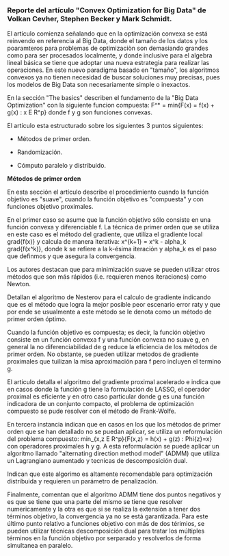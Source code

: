 ### Reporte del artículo "Convex Optimization for Big Data" de Volkan Cevher, Stephen Becker y Mark Schmidt.

El artículo comienza señalando que en la optimización convexa se está reinvendo en referencia al Big Data, donde el tamaño de los datos y los poaramteros para problemas de optimizaciòn son demasiando grandes como para ser procesados localmente, y donde inclusive para el algebra lineal básica se tiene que adoptar una nueva estrategia para realizar las operaciones. En este nuevo paradigma basado en "tamaño", los algoritmos convexos ya no tienen necesidad de buscar soluciones muy precisas, pues los modelos de Big Data son necesariamente simple o inexactos.

En la sección "The basics" describen el fundamento de la "Big Data Optimization" con la siguiente funcion compuesta: F^* = min{F(x) = f(x) + g(x) : x E R^p} donde f y g son funciones convexas.

El artículo esta estructurado sobre los siguientes 3 puntos siguientes:

- Métodos de primer orden.

- Randomización.

- Cómputo paralelo y distribuido.

__Métodos de primer orden__

En esta sección el artículo describe el procedimiento cuando la función objetivo es "suave", cuando la función objetivo es "compuesta" y con funciones objetivo proximales.

En el primer caso se asume que la función objetivo sólo consiste en una función convexa y diferenciable f. La técnica de primer orden que se utiliza en este caso es el método del gradiente, que utiliza el gradiente local grad{f(x)} y calcula de manera iterativa: x^{k+1} = x^k - alpha_k grad{f(x^k)}, donde k se refiere a la k-ésima iteración y alpha_k es el paso que definmos y que asegura la convergencia. 

Los autores destacan que para minimización suave se pueden utilizar otros métodos que son más rápidos (i.e. requieren menos iteraciones) como Newton.

Detallan el algoritmo de Nesterov para el calculo de gradiente indicando que es el método que logra la mejor posible peor escenario error raty y que por ende se usualmente a este método se le denota como un método de primer orden óptimo.

Cuando la función objetivo es compuesta; es decir, la función objetivo consiste en un función convexa f y una función convexa no suave g, en general la no diferenciabilidad de g reduce la eficiencia de los métodos de primer orden. No obstante, se pueden utilizar metodos de gradiente proximales que tuilizan la misa aproximación para f pero incluyen el termino g.

El articulo detalla el algoritmo del gradiente proximal acelerado e indica que en casos donde la función g tiene la formulación de LASSO, el operador proximal es eficiente y en otro caso particular donde g es una función indicadora de un conjunto compacto, el problema de optimización compuesto se pude resolver con el método de Frank-Wolfe.

En tercera instancia indican que en casos en los que  los métodos de primer orden que se han detallado no se puedan aplicar, se utiliza un reformulación del problema compuesto: min_{x,z E R^p}{F(x,z) = h(x) + g(z) : Phi{z}=x} con operadores proximales h y g. A esta reformulación se puede aplicar un algoritmo llamado "alternating direction method model" (ADMM) que utiliza un Lagrangiano aumentado y tecnicas de descomposición dual.

Indican que este algorimo es altamente recomendable para optimización distribuida y requieren un parámetro de penalización.

Finalmente, comentan que el algoritmo ADMM tiene dos puntos negativos y es que se tiene que una parte del mismo se tiene que resolver numericamente y la otra es que si se realiza la extensiòn a tener dos términos objetivo, la convergencia ya no se está garantizada. Para este último punto relativo a funciones objetivo con más de dos térimios, se pueden utilizar técnicas descomposición dual para tratar los múltiples términos en la función objetivo por serparado y resolverlos de forma simultanea en paralelo.















